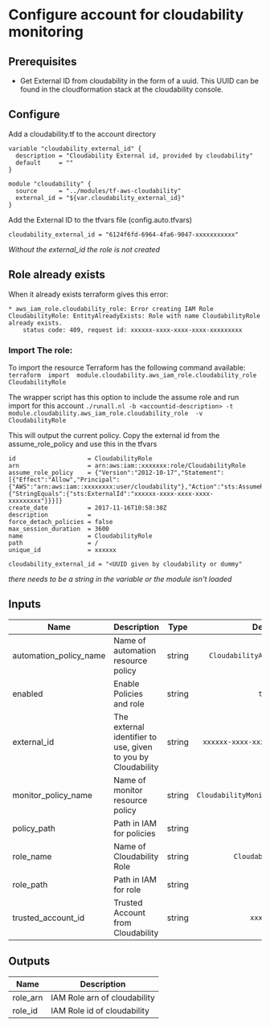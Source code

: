 # Configure account for cloudability monitoring

## Prerequisites

* Get External ID from cloudability in the form of a uuid. This UUID can be found in the cloudformation stack at the cloudability console.

## Configure

Add a cloudability.tf to the account directory

```
variable "cloudability_external_id" {
  description = "Cloudability External id, provided by cloudability"
  default     = ""
}

module "cloudability" {
  source      = "../modules/tf-aws-cloudability"
  external_id = "${var.cloudability_external_id}"
}
```

Add the External ID to  the tfvars file (config.auto.tfvars)
```
cloudability_external_id = "6124f6fd-6964-4fa6-9047-xxxxxxxxxxx"
```

_Without the external_id the role is not created_

## Role already exists

When it already exists terraform gives this error:
```
* aws_iam_role.cloudability_role: Error creating IAM Role CloudabilityRole: EntityAlreadyExists: Role with name CloudabilityRole already exists.
	status code: 409, request id: xxxxxx-xxxx-xxxx-xxxx-xxxxxxxxx
```

### Import The role:

To import the resource Terraform has the following command available:
`terraform  import  module.cloudability.aws_iam_role.cloudability_role  CloudabilityRole`

The wrapper script has this option to include the assume role and run import for this account
`./runall.nl -b <accountid-description> -t module.cloudability.aws_iam_role.cloudability_role  -v CloudabilityRole`

This will output the current policy. Copy the external id from the assume_role_policy and use this in the tfvars

```
id                    = CloudabilityRole
arn                   = arn:aws:iam::xxxxxxx:role/CloudabilityRole
assume_role_policy    = {"Version":"2012-10-17","Statement":[{"Effect":"Allow","Principal":{"AWS":"arn:aws:iam::xxxxxxxx:user/cloudability"},"Action":"sts:AssumeRole","Condition":{"StringEquals":{"sts:ExternalId":"xxxxxx-xxxx-xxxx-xxxx-xxxxxxxxx"}}}]}
create_date           = 2017-11-16T10:58:38Z
description           =
force_detach_policies = false
max_session_duration  = 3600
name                  = CloudabilityRole
path                  = /
unique_id             = xxxxxx
```

```
cloudability_external_id = "<UUID given by cloudability or dummy"
```
_there needs to be a string in the variable or the module isn't loaded_




## Inputs

| Name | Description | Type | Default | Required |
|------|-------------|:----:|:-----:|:-----:|
| automation_policy_name | Name of automation resource policy | string | `CloudabilityAutomationPolicy` | no |
| enabled | Enable Policies and role | string | `true` | no |
| external_id | The external identifier to use, given to you by Cloudability | string | `xxxxxx-xxxx-xxxx-xxxx-xxxxxxxxx` | no |
| monitor_policy_name | Name of monitor resource policy | string | `CloudabilityMonitorResourcesPolicy` | no |
| policy_path | Path in IAM for policies | string | `/` | no |
| role_name | Name of Cloudability Role | string | `CloudabilityRole` | no |
| role_path | Path in IAM for role | string | `/` | no |
| trusted_account_id | Trusted Account from Cloudability | string | `xxxxxxxx` | no |

## Outputs

| Name | Description |
|------|-------------|
| role_arn | IAM Role arn of cloudability |
| role_id | IAM Role id of cloudability |
